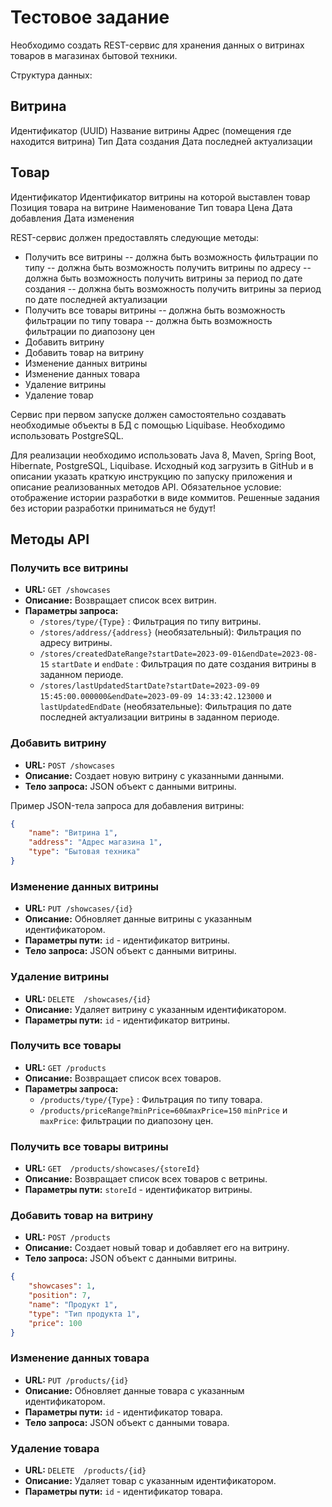 # Тестовое задание

Необходимо создать REST-сервис для хранения данных о витринах товаров в магазинах бытовой техники.

Структура данных:
    
Витрина
-----------------------------------------
Идентификатор (UUID)
Название витрины
Адрес (помещения где находится витрина)
Тип
Дата создания
Дата последней актуализации


Товар
-----------------------------------------
Идентификатор
Идентификатор витрины на которой выставлен товар
Позиция товара на витрине
Наименование
Тип товара
Цена
Дата добавления
Дата изменения

REST-сервис должен предоставлять следующие методы:

- Получить все витрины
-- должна быть возможность фильтрации по типу
-- должна быть возможность получить витрины по адресу
-- должна быть возможность получить витрины за период по дате создания
-- должна быть возможность получить витрины за период по дате последней актуализации
- Получить все товары витрины
-- должна быть возможность фильтрации по типу товара
-- должна быть возможность фильтрации по диапозону цен
- Добавить витрину
- Добавить товар на витрину
- Изменение данных витрины
- Изменение данных товара
- Удаление витрины
- Удаление товар

Сервис при первом запуске должен самостоятельно создавать необходимые объекты в БД с помощью Liquibase.
Необходимо использовать PostgreSQL.

Для реализации необходимо использовать Java 8, Maven, Spring Boot, Hibernate, PostgreSQL, Liquibase.
Исходный код загрузить в GitHub и в описании указать краткую инструкцию по запуску приложения и описание реализованных методов API.
Обязательное условие: отображение истории разработки в виде коммитов. Решенные задания без истории разработки приниматься не будут!

## Методы API

### Получить все витрины

- **URL:** `GET /showcases`
- **Описание:** Возвращает список всех витрин.
- **Параметры запроса:**
  - `/stores/type/{Type}` : Фильтрация по типу витрины.
  - `/stores/address/{address}` (необязательный): Фильтрация по адресу витрины.
  - `/stores/createdDateRange?startDate=2023-09-01&endDate=2023-08-15` `startDate` и `endDate` : Фильтрация по дате создания витрины в заданном периоде.
  - `/stores/lastUpdatedStartDate?startDate=2023-09-09 15:45:00.000000&endDate=2023-09-09 14:33:42.123000` и `lastUpdatedEndDate` (необязательные): Фильтрация по дате последней актуализации витрины в заданном периоде.

### Добавить витрину

- **URL:** `POST /showcases`
- **Описание:** Создает новую витрину с указанными данными.
- **Тело запроса:** JSON объект с данными витрины.

Пример JSON-тела запроса для добавления витрины:

```json
{
    "name": "Витрина 1",
    "address": "Адрес магазина 1",
    "type": "Бытовая техника"
}
```

### Изменение данных витрины

- **URL:** `PUT /showcases/{id}`
- **Описание:** Обновляет данные витрины с указанным идентификатором.
- **Параметры пути:** `id` - идентификатор витрины.
- **Тело запроса:** JSON объект с данными витрины.

### Удаление витрины

- **URL:** `DELETE  /showcases/{id}`
- **Описание:** Удаляет витрину с указанным идентификатором.
- **Параметры пути:** `id` - идентификатор витрины.



### Получить все товары

- **URL:** `GET /products`
- **Описание:** Возвращает список всех товаров.
- **Параметры запроса:**
  - `/products/type/{Type}` : Фильтрация по типу товара.
  - `/products/priceRange?minPrice=60&maxPrice=150` `minPrice` и `maxPrice`: фильтрации по диапозону цен.


### Получить все товары витрины

- **URL:** `GET  /products/showcases/{storeId}`
- **Описание:** Возвращает список всех товаров с ветрины.
- **Параметры пути:** `storeId` - идентификатор витрины.


### Добавить товар на витрину

- **URL:** `POST /products`
- **Описание:** Создает новый товар и добавляет его на витрину.
- **Тело запроса:** JSON объект с данными витрины.

```json
{
    "showcases": 1,
    "position": 7,
    "name": "Продукт 1",
    "type": "Тип продукта 1",
    "price": 100
}
```
### Изменение данных товара

- **URL:** `PUT /products/{id}`
- **Описание:** Обновляет данные товара с указанным идентификатором.
- **Параметры пути:** `id` - идентификатор товара.
- **Тело запроса:** JSON объект с данными товара.

### Удаление товара

- **URL:** `DELETE  /products/{id}`
- **Описание:** Удаляет товар с указанным идентификатором.
- **Параметры пути:** `id` - идентификатор товара.